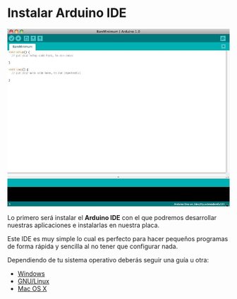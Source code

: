# Instalar Arduino IDE

![Arduino IDE](arduinoide.jpg)

Lo primero será instalar el **Arduino IDE** con el que podremos desarrollar nuestras aplicaciones e instalarlas en nuestra placa.

Este IDE es muy simple lo cual es perfecto para hacer pequeños programas de forma rápida y sencilla al no tener que configurar nada.


Dependiendo de tu sistema operativo deberás seguir una guía u otra:

- [Windows](arduinoide/instalacion/windows.md)
- [GNU/Linux](arduinoide/instalacion/linux.md)
- [Mac OS X](arduinoide/instalacion/macosx.md)

